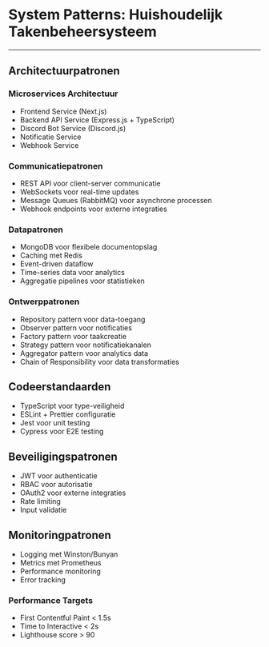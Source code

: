 # System Patterns: Huishoudelijk Takenbeheersysteem

---

## Architectuurpatronen

### Microservices Architectuur
- Frontend Service (Next.js)
- Backend API Service (Express.js + TypeScript)
- Discord Bot Service (Discord.js)
- Notificatie Service
- Webhook Service

### Communicatiepatronen
- REST API voor client-server communicatie
- WebSockets voor real-time updates
- Message Queues (RabbitMQ) voor asynchrone processen
- Webhook endpoints voor externe integraties

### Datapatronen
- MongoDB voor flexibele documentopslag
- Caching met Redis
- Event-driven dataflow
- Time-series data voor analytics
- Aggregatie pipelines voor statistieken

### Ontwerppatronen
- Repository pattern voor data-toegang
- Observer pattern voor notificaties
- Factory pattern voor taakcreatie
- Strategy pattern voor notificatiekanalen
- Aggregator pattern voor analytics data
- Chain of Responsibility voor data transformaties

## Codeerstandaarden
- TypeScript voor type-veiligheid
- ESLint + Prettier configuratie
- Jest voor unit testing
- Cypress voor E2E testing

## Beveiligingspatronen
- JWT voor authenticatie
- RBAC voor autorisatie
- OAuth2 voor externe integraties
- Rate limiting
- Input validatie

## Monitoringpatronen
- Logging met Winston/Bunyan
- Metrics met Prometheus
- Performance monitoring
- Error tracking

### Performance Targets
- First Contentful Paint < 1.5s
- Time to Interactive < 2s
- Lighthouse score > 90